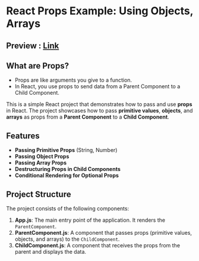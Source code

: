 # React Props Example: Using Objects, Arrays
 
## Preview : [Link](https://react-js-vn2o.vercel.app/)

## What are Props?
- Props are like arguments you give to a function.
- In React, you use props to send data from a Parent Component to a Child Component.

This is a simple React project that demonstrates how to pass and use **props** in React. The project showcases how to pass **primitive values**, **objects**, and **arrays** as props from a **Parent Component** to a **Child Component**.

## Features
- **Passing Primitive Props** (String, Number)
- **Passing Object Props**
- **Passing Array Props**
- **Destructuring Props in Child Components**
- **Conditional Rendering for Optional Props**

## Project Structure
The project consists of the following components:

1. **App.js**: The main entry point of the application. It renders the `ParentComponent`.
2. **ParentComponent.js**: A component that passes props (primitive values, objects, and arrays) to the `ChildComponent`.
3. **ChildComponent.js**: A component that receives the props from the parent and displays the data.

